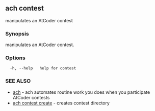## ach contest

manipulates an AtCoder contest

### Synopsis

manipulates an AtCoder contest.

### Options

```
  -h, --help   help for contest
```

### SEE ALSO

* [ach](ach.md)	 - ach automates routine work you does when you participate AtCoder contests
* [ach contest create](ach_contest_create.md)	 - creates contest directory

